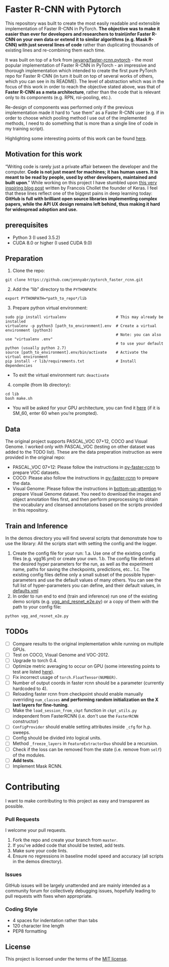 # Faster R-CNN with Pytorch
This repository was built to create the most easily readable and extensible implementation of
Faster R-CNN in PyTorch. **The objective was to make it easier than ever for developers and
researchers to train\infer Faster R-CNN on your own data or extend it to similar algorithms
(e.g. Mask R-CNN) with just several lines of code** rather than duplicating thousands of existing
lines and re-combining them each time.

It was built on top of a fork from [jwyang/faster-rcnn.pytorch](https://github.com/jwyang/faster-rcnn.pytorch) - the
most popular implementation of Faster R-CNN in PyTorch - an impressive and thorough implementation which
intended to create the first pure PyTorch repo for Faster R-CNN (in turn it built on top of several works of others,
which you can see in its README).
The level of abstraction which was in the focus of this work in order to reach the
objective stated above, was that of **Faster R-CNN as a meta architecture**, rather than the code that is
relevant only to its components (e.g. RPN, roi-pooling, etc.).

Re-design of components was performed only if the previous implementation made it hard to “use them”
as a Faster R-CNN user (e.g. if in order to choose which pooling method I use out of the implemented methods,
I need to do something that is more than a single line of code in my training script).

Highlighting some interesting points of this work can be found [here](https://docs.google.com/presentation/d/140-4eReJFky5E5YxZm6_9Fq1Mt74ZstWD25Va5P6QU0/edit?usp=sharing).


## Motivation for this work
“Writing code is rarely just a private affair between the developer and the computer.
**Code is not just meant for machines; it has human users. It is meant to be read by people, used by other developers,
maintained and built upon**.” While working on this project I have stumbled upon
[this very inspiring blog post](https://blog.keras.io/author/francois-chollet.html) written by Francois Chollet
the founder of Keras. I feel that these lines reflect one of the biggest pains in deep learning today: **GitHub is
full with brilliant open source libraries implementing complex papers, while the API UX design remains left behind,
thus making it hard for widespread adoption and use.**


## prerequisites
- Python 3 (I used 3.5.2)
- CUDA 8.0 or higher (I used CUDA 9.0)


## Preparation
1. Clone the repo:
```
git clone https://github.com/jennyabr/pytorch_faster_rcnn.git
```

2. Add the “lib” directory to the `PYTHONPATH`:
```
export PYTHONPATH=*path_to_repo*/lib
```

3. Prepare python virtual environment:
```
sudo pip install virtualenv                      # This may already be installed
virtualenv -p python3 [path_to_environment].env  # Create a virtual environment (python3)
                                                 # Note: you can also use "virtualenv .env"
                                                 # to use your default python (usually python 2.7)
source [path_to_environment].env/bin/activate    # Activate the virtual environment
pip install -r lib/requirements.txt              # Install dependencies
```
* To exit the virtual environment run: `deactivate`

4. compile (from lib directory):
```
cd lib
bash make.sh
```
* You will be asked for your GPU architecture,
you can find it [here](http://arnon.dk/matching-sm-architectures-arch-and-gencode-for-various-nvidia-cards/)
(if it is SM_60, enter 60 when you’re prompted).


## Data
The original project supports PASCAL_VOC 07+12, COCO and Visual Genome.
I worked only with PASCAL_VOC (testing on other dataset was added to the TODO list).
These are the data preperation instruction as were provided in the original repo:
- PASCAL_VOC 07+12: Please follow the instructions in [py-faster-rcnn](https://github.com/rbgirshick/py-faster-rcnn#beyond-the-demo-installation-for-training-and-testing-models)
to prepare VOC datasets.
- COCO: Please also follow the instructions in [py-faster-rcnn](https://github.com/rbgirshick/py-faster-rcnn#beyond-the-demo-installation-for-training-and-testing-models)
to prepare the data.
- Visual Genome: Please follow the instructions in [bottom-up-attention](https://github.com/peteanderson80/bottom-up-attention)
to prepare Visual Genome dataset. You need to download the images and object annotation files first,
and then perform preprocessing to obtain the vocabulary and cleansed annotations based on the
scripts provided in this repository.


## Train and Inference
In the demos directory you will find several scripts that demonstrate how to use the library:
All the scripts start with setting the config and the logger.
1. Create the config file for your run:
1.a. Use one of the existing config files (e.g. vgg16.yml) or create your own.
1.b. The config file defines all the desired hyper parameters for the run, as well as the experiment name,
paths for saving the checkpoints, predictions, etc..
1.c. The existing config files define only a small subset of the possible hyper-parameters and use the default
values of many others. You can see the full list of hyper-parameters you can define, and their default values,
in [defaults.yml](lib/utils/defaults.yml)
2. In order to run end to end (train and inference) run one of the existing demo scripts
(e.g. [vgg_and_resnet_e2e.py](https://github.com/jennyabr/pytorch_faster_rcnn/blob/master/demos/vgg_and_resnet_e2e.py))
or a copy of them with the path to your config file:
```
python vgg_and_resnet_e2e.py
```


## TODOs
- [ ] Compare results to the original implementation while running on multiple GPUs.
- [ ] Test on COCO, Visual Genome and VOC-2012.
- [ ] Upgrade to torch 0.4.
- [ ] Optimize metric averaging to occur on GPU (some interesting points to test are listed [here](https://www.sagivtech.com/2017/09/19/optimizing-pytorch-training-code/)).
- [ ] Fix incorrect usage of `torch.FloatTensor(NUMBER)`.
- [ ] Number of output coords in faster rcnn should be a parameter (currently hardcoded to 4).
- [ ] Reloading faster rcnn from checkpoint should enable manually overriding `num_classes` **and performing random initialization on the X last layers for fine-tuning**.
- [ ] Make the `load_session_from_ckpt` function in `ckpt_utils.py` independent from FasterRCNN (i.e. don't use the `FasterRCNN` constructor)
- [ ] `ConfigProvider` should enable setting attributes inside `_cfg` for h.p. sweeps.
- [ ] Config should be divided into logical units.
- [ ] Method `_freeze_layers` in `FeatureExtractorDuo` should be a recursion.
- [ ] Check if the loss can be removed from the state (i.e. remove from `self`) of the modules.
- [ ] **Add tests**.
- [ ] Implement Mask RCNN.

# Contributing
I want to make contributing to this project as easy and transparent as possible.

### Pull Requests
I welcome your pull requests.

1. Fork the repo and create your branch from `master`.
2. If you've added code that should be tested, add tests.
3. Make sure your code lints.
4. Ensure no regressions in baseline model speed and accuracy (all scripts in the demos directory).

### Issues
GitHub issues will be largely unattended and are mainly intended as a community
forum for collectively debugging issues, hopefully leading to pull requests with
fixes when appropriate.

### Coding Style
* 4 spaces for indentation rather than tabs
* 120 character line length
* PEP8 formatting

## License
This project is licensed under the terms of the [MIT license](LICENSE.md).
